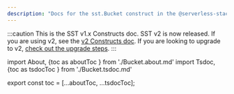 ```yaml
---
description: "Docs for the sst.Bucket construct in the @serverless-stack/resources package"
---
```


:::caution
This is the SST v1.x Constructs doc. SST v2 is now released. If you are using v2, see the [v2 Constructs doc](/constructs). If you are looking to upgrade to v2, [check out the upgrade steps](/upgrade-guide#upgrade-to-v20).
:::

import About, {toc as aboutToc } from './Bucket.about.md'
import Tsdoc, {toc as tsdocToc } from './Bucket.tsdoc.md'

<About />
<Tsdoc />

export const toc = [...aboutToc, ...tsdocToc];